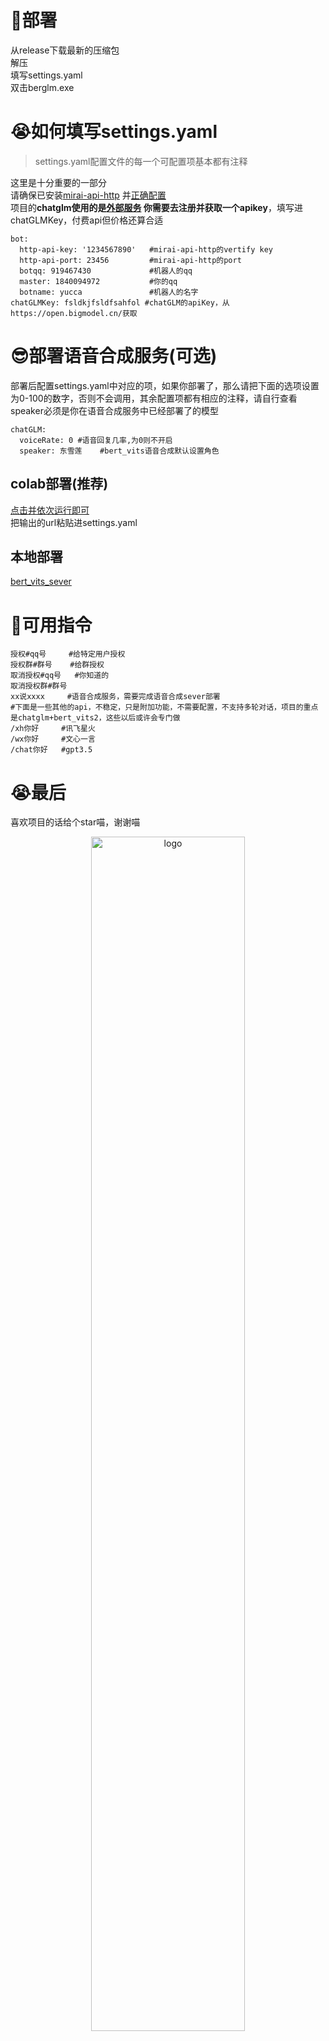 # 🚀部署
从release下载最新的压缩包<br>
解压<br>
填写settings.yaml<br>
双击berglm.exe
# 😭如何填写settings.yaml
>settings.yaml配置文件的每一个可配置项基本都有注释

这里是十分重要的一部分<br>
请确保已安装[mirai-api-http](https://github.com/project-mirai/mirai-api-http) 并[正确配置](https://github.com/avilliai/wReply/blob/master/setting.yml) <br>
项目的**chatglm使用的是[外部服务](https://open.bigmodel.cn/) 你需要去注册并获取一个apikey**，填写进chatGLMKey，付费api但价格还算合适
```
bot:
  http-api-key: '1234567890'   #mirai-api-http的vertify key
  http-api-port: 23456         #mirai-api-http的port
  botqq: 919467430             #机器人的qq
  master: 1840094972           #你的qq
  botname: yucca               #机器人的名字
chatGLMKey: fsldkjfsldfsahfol #chatGLM的apiKey，从https://open.bigmodel.cn/获取
```
# 😎部署语音合成服务(可选)
部署后配置settings.yaml中对应的项，如果你部署了，那么请把下面的选项设置为0-100的数字，否则不会调用，其余配置项都有相应的注释，请自行查看<br>
speaker必须是你在语音合成服务中已经部署了的模型
```
chatGLM:
  voiceRate: 0 #语音回复几率,为0则不开启
  speaker: 东雪莲    #bert_vits语音合成默认设置角色
```
## colab部署(推荐)
[点击并依次运行即可](https://colab.research.google.com/drive/1n8lI6pOiDtli2zC5fL9PZ9TZqbOafqma?usp=sharing)<br>
把输出的url粘贴进settings.yaml
## 本地部署
[bert_vits_sever](https://github.com/avilliai/Bert_Vits2_Sever/tree/master)
# 🎲可用指令
```
授权#qq号     #给特定用户授权
授权群#群号    #给群授权
取消授权#qq号   #你知道的
取消授权群#群号 
xx说xxxx     #语音合成服务，需要完成语音合成sever部署
#下面是一些其他的api，不稳定，只是附加功能，不需要配置，不支持多轮对话，项目的重点是chatglm+bert_vits2，这些以后或许会专门做
/xh你好     #讯飞星火
/wx你好     #文心一言
/chat你好   #gpt3.5

```
# 😭最后
喜欢项目的话给个star喵，谢谢喵
<div align="center">
   <img width="70%" height="70%" src="https://moe-counter.glitch.me/get/@:berglm" alt="logo"></br>
</div>
